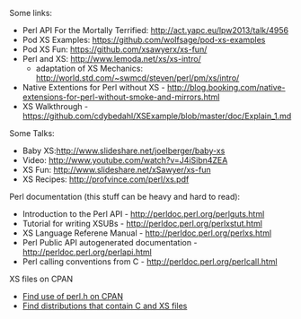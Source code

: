 Some links:

 * Perl API For the Mortally Terrified: http://act.yapc.eu/lpw2013/talk/4956
 * Pod XS Examples: https://github.com/wolfsage/pod-xs-examples
 * Pod XS Fun: https://github.com/xsawyerx/xs-fun/
 * Perl and XS: http://www.lemoda.net/xs/xs-intro/
    * adaptation of XS Mechanics: http://world.std.com/~swmcd/steven/perl/pm/xs/intro/
 * Native Extentions for Perl without XS - http://blog.booking.com/native-extensions-for-perl-without-smoke-and-mirrors.html
 * XS Walkthrough - https://github.com/cdybedahl/XSExample/blob/master/doc/Explain_1.md

Some Talks:

 * Baby XS:http://www.slideshare.net/joelberger/baby-xs
  * Video: http://www.youtube.com/watch?v=J4iSibn4ZEA
 * XS Fun: http://www.slideshare.net/xSawyer/xs-fun
 * XS Recipes: http://profvince.com/perl/xs.pdf

Perl documentation (this stuff can be heavy and hard to read):

 * Introduction to the Perl API - http://perldoc.perl.org/perlguts.html
 * Tutorial for writing XSUBs - http://perldoc.perl.org/perlxstut.html
 * XS Language Referene Manual - http://perldoc.perl.org/perlxs.html
 * Perl Public API autogenerated documentation - http://perldoc.perl.org/perlapi.html
 * Perl calling conventions from C - http://perldoc.perl.org/perlcall.html

XS files on CPAN

 * [Find use of perl.h on CPAN](http://grep.cpan.me/?q=[%22<]perl\.h[>%22])
 * [Find distributions that contain C and XS files](http://explorer.metacpan.org/?url=%2Ffile%2F_search&content={%0D%0A%09%22fields%22%3A+[+%22distribution%22+]%2C%0D%0A%09%22query%22%3A+{+%22term%22%3A+{+%22mime%22%3A+%22text%2Fx-c%22+}+}%2C%0D%0A%09%22facets%22%3A+{%0D%0A%09%09%22dist%22%3A+{+%22terms%22%3A+{+%22size%22%3A+1000%2C+%22field%22%3A+%22distribution%22+}+}%0D%0A%09}%2C%0D%0A%09%22size%22%3A+0%0D%0A}%0D%0A)

